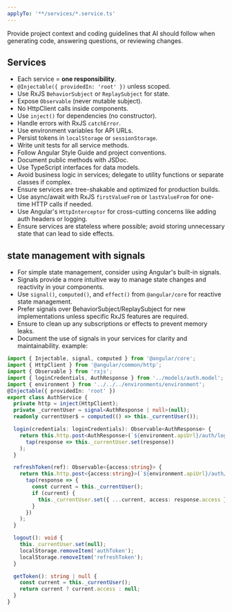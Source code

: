 ```yaml
---
applyTo: '**/services/*.service.ts'
---
```

Provide project context and coding guidelines that AI should follow when generating code, answering questions, or reviewing changes.

## Services

* Each service = **one responsibility**.
* `@Injectable({ providedIn: 'root' })` unless scoped.
* Use RxJS `BehaviorSubject` or `ReplaySubject` for state.
* Expose `Observable` (never mutable subject).
* No HttpClient calls inside components.
* Use `inject()` for dependencies (no constructor).
* Handle errors with RxJS `catchError`.
* Use environment variables for API URLs.
* Persist tokens in `localStorage` or `sessionStorage`.
* Write unit tests for all service methods.
* Follow Angular Style Guide and project conventions.
* Document public methods with JSDoc.
* Use TypeScript interfaces for data models.
* Avoid business logic in services; delegate to utility functions or separate classes if complex.
* Ensure services are tree-shakable and optimized for production builds.
* Use async/await with RxJS `firstValueFrom` or `lastValueFrom` for one-time HTTP calls if needed.
* Use Angular's `HttpInterceptor` for cross-cutting concerns like adding auth headers or logging.
* Ensure services are stateless where possible; avoid storing unnecessary state that can lead to side effects.


## state management with signals
* For simple state management, consider using Angular's built-in signals.
* Signals provide a more intuitive way to manage state changes and reactivity in your components.
* Use `signal()`, `computed()`, and `effect()` from `@angular/core` for reactive state management.
* Prefer signals over BehaviorSubject/ReplaySubject for new implementations unless specific RxJS features are required.
* Ensure to clean up any subscriptions or effects to prevent memory leaks.
* Document the use of signals in your services for clarity and maintainability.
example:
```ts
import { Injectable, signal, computed } from '@angular/core';
import { HttpClient } from '@angular/common/http';
import { Observable } from 'rxjs';
import { loginCredentials, AuthResponse } from '../models/auth.model';
import { environment } from '../../../environments/environment';
@Injectable({ providedIn: 'root' })
export class AuthService {
  private http = inject(HttpClient);
  private _currentUser = signal<AuthResponse | null>(null);
  readonly currentUser$ = computed(() => this._currentUser());

  login(credentials: loginCredentials): Observable<AuthResponse> {
    return this.http.post<AuthResponse>(`${environment.apiUrl}/auth/login`, credentials).pipe(
      tap(response => this._currentUser.set(response))
    );
  }

  refreshToken(ref): Observable<{access:string}> {
    return this.http.post<{access:string}>(`${environment.apiUrl}/auth/refresh`, { refresh: ref }).pipe(
      tap(response => {
        const current = this._currentUser();
        if (current) {
          this._currentUser.set({ ...current, access: response.access });
        }
      })
    );
  }

  logout(): void {
    this._currentUser.set(null);
    localStorage.removeItem('authToken');
    localStorage.removeItem('refreshToken');
  }

  getToken(): string | null {
    const current = this._currentUser();
    return current ? current.access : null;
  }
}
```
